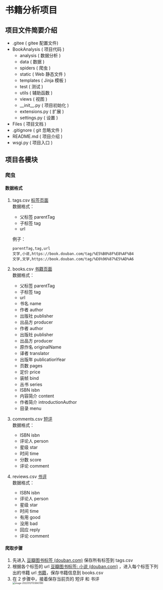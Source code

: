 # 书籍分析项目

## 项目文件简要介绍

- .gitee ( gitee 配置文件)
- BookAnalysis ( 项目代码 )
  - analysis ( 数据分析 )
  - data ( 数据 )
  - spiders ( 爬虫 )
  - static ( Web 静态文件 )
  - templates ( Jinja 模板 )
  - test ( 测试 )
  - utils ( 辅助函数 )
  - views ( 视图 )
  - \_\_init__.py ( 项目初始化 )
  - extensions.py ( 扩展 )
  - settings.py ( 设置 )
- Files ( 项目文档 )
- .gitignore ( git 忽略文件 )
- README.md ( 项目介绍 )
- wsgi.py ( 项目入口 )

## 项目各模块

### 爬虫

#### 数据格式

1. tags.csv [标签页面](https://book.douban.com/tag/?view=type&icn=index-sorttags-all)  
   数据格式：
   
   - 父标签 parentTag
   - 子标签 tag
   - url
   
   例子：  
   
   ```csv
   parentTag,tag,url
   文学,小说,https://book.douban.com/tag/%E5%B0%8F%E8%AF%B4
   文学,文学,https://book.douban.com/tag/%E6%96%87%E5%AD%A6
   ```
   
2. books.csv [书籍页面](https://book.douban.com/tag/%E6%96%87%E5%AD%A6)  
   数据格式：  

   - 父标签 parentTag
   - 子标签 tag
   - url
   - 书名 name
   - 作者 author
   - 出版社 publisher
   - 出品方 producer
   - 作者 author
   - 出版社 publisher
   - 出品方 producer
   - 原作名 originalName
   - 译者 translator
   - 出版年 publicationYear
   - 页数 pages
   - 定价 price
   - 装帧 bind
   - 丛书 series
   - ISBN isbn
   - 内容简介 content
   - 作者简介 introductionAuthor
   - 目录 menu
   
3. comments.csv [短评](https://book.douban.com/subject/35534519/comments/)  
   数据格式：

   - ISBN isbn
   - 评论人 person
   - 星级 star
   - 时间 time
   - 分数 score
   - 评论 comment

4. reviews.csv [书评](https://book.douban.com/subject/35534519/reviews)  
   数据格式：  

   - ISBN isbn
   - 评论人 person
   - 星级 star
   - 时间 time
   - 有用 good
   - 没用 bad
   - 回应 reply
   - 评论 comment

#### 爬取步骤

1. 先进入 [豆瓣图书标签 (douban.com)](https://book.douban.com/tag/?view=type&icn=index-sorttags-all) 保存所有标签到 tags.csv
2. 根据各个标签的 url [豆瓣图书标签: 小说 (douban.com)](https://book.douban.com/tag/小说) ，进入每个标签下列出的书籍 url [书籍](https://book.douban.com/subject/4913064/)，保存书籍信息到 books.csv
3. 在 2 步骤中，接着保存当前页的 短评 和 书评  
   <img src="https://gitee.com/ruanxinwei/image/raw/master/image/image-20220121133843180.png" alt="image-20220121133843180" style="zoom: 50%;float:left;" />
